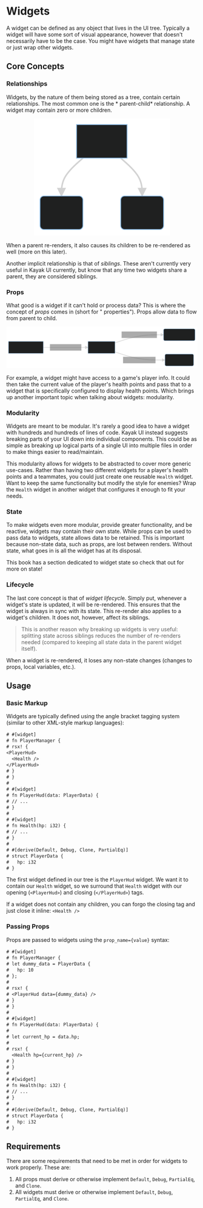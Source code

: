 # Widgets

A widget can be defined as any object that lives in the UI tree. Typically a widget will have some sort of visual
appearance, however that doesn't necessarily have to be the case. You might have widgets that manage state or just wrap
other widgets.

## Core Concepts

### Relationships

Widgets, by the nature of them being stored as a tree, contain certain relationships. The most common one is the *
parent-child* relationship. A widget may contain zero or more children.

<p align="center">
  <img alt="Diagram showing the parent-child relationship" src="../img/parent-child.svg" />
</p>

When a parent re-renders, it also causes its children to be re-rendered as well (more on this later).

Another implicit relationship is that of *siblings*. These aren't currently very useful in Kayak UI currently, but know
that any time two widgets share a parent, they are considered siblings.

### Props

What good is a widget if it can't hold or process data? This is where the concept of *props* comes in (short for "
properties"). Props allow data to flow from parent to child.

<p align="center">
  <img alt="Diagram showing the flow of props" src="../img/prop-flow.svg" />
</p>

For example, a widget might have access to a game's player info. It could then take the current value of the player's
health points and pass that to a widget that is specifically configured to display health points. Which brings up
another important topic when talking about widgets: modularity.

### Modularity

Widgets are meant to be modular. It's rarely a good idea to have a widget with hundreds and hundreds of lines of code.
Kayak UI instead suggests breaking parts of your UI down into individual components. This could be as simple as breaking
up logical parts of a single UI into multiple files in order to make things easier to read/maintain.

This modularity allows for widgets to be abstracted to cover more generic use-cases. Rather than having two different
widgets for a player's health points and a teammates, you could just create one reusable `Health` widget. Want to keep
the same functionality but modify the style for enemies? Wrap the `Health` widget in another widget that configures it
enough to fit your needs.

### State

To make widgets even more modular, provide greater functionality, and be reactive, widgets may contain their own state.
While props can be used to pass data to widgets, state allows data to be retained. This is important because non-state
data, such as props, are lost between renders. Without state, what goes in is all the widget has at its disposal.

This book has a section dedicated to widget state so check that out for more on state!

### Lifecycle

The last core concept is that of *widget lifecycl*e. Simply put, whenever a widget's state is updated, it will be
re-rendered. This ensures that the widget is always in sync with its state. This re-render also applies to a widget's
children. It does not, however, affect its siblings.

> This is another reason why breaking up widgets is very useful: splitting state across siblings reduces the number of re-renders needed (compared to keeping all state data in the parent widget itself).

When a widget is re-rendered, it loses any non-state changes (changes to props, local variables, etc.).

## Usage

### Basic Markup

Widgets are typically defined using the angle bracket tagging system (similar to other XML-style markup languages):

```rust,noplayground
# #[widget]
# fn PlayerManager {
# rsx! {
<PlayerHud>
  <Health />
</PlayerHud>
# }
# }
#
# #[widget]
# fn PlayerHud(data: PlayerData) {
# // ...
# }
#
# #[widget]
# fn Health(hp: i32) {
# // ...
# }
#
# #[derive(Default, Debug, Clone, PartialEq)]
# struct PlayerData {
#   hp: i32
# }
```

The first widget defined in our tree is the `PlayerHud` widget. We want it to contain our `Health` widget, so we
surround that `Health` widget with our opening (`<PlayerHud>`) and closing (`</PlayerHud>`) tags.

If a widget does not contain any children, you can forgo the closing tag and just close it inline: `<Health />`

### Passing Props

Props are passed to widgets using the `prop_name={value}` syntax:

```rust,noplayground
# #[widget]
# fn PlayerManager {
# let dummy_data = PlayerData {
#   hp: 10
# };
#
# rsx! {
# <PlayerHud data={dummy_data} />
# }
# }
#
# #[widget]
# fn PlayerHud(data: PlayerData) {
#
# let current_hp = data.hp;
#
# rsx! {
  <Health hp={current_hp} />
# }
# }
#
# #[widget]
# fn Health(hp: i32) {
# // ...
# }
#
# #[derive(Default, Debug, Clone, PartialEq)]
# struct PlayerData {
#   hp: i32
# }
```

## Requirements

There are some requirements that need to be met in order for widgets to work properly. These are:

1. All props must derive or otherwise implement `Default`, `Debug`, `PartialEq`, and `Clone`.
2. All widgets must derive or otherwise implement `Default`, `Debug`, `PartialEq`, and `Clone`.